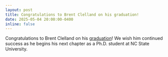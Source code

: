 ```yaml
---
layout: post
title: Congratulations to Brent Clelland on his graduation!
date: 2025-05-04 20:00:00-0400
inline: false
---
```


Congratulations to Brent Clelland on his 
 <a href="https://www.physicsandastronomy.pitt.edu/news/congratulations-2025-physics-astronomy-graduates">graduation</a>! We wish him continued success as he begins his next chapter as a Ph.D. student at NC State University.